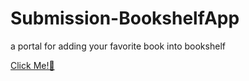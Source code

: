 # Submission-BookshelfApp
a portal for adding your favorite book into bookshelf

[Click Me!👋](https://izdiharalwin.github.io/Submission-BookshelfApp/)
